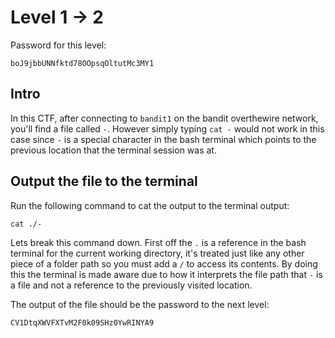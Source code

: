 # Level 1 -> 2
Password for this level:
```
boJ9jbbUNNfktd78OOpsqOltutMc3MY1
```

## Intro
In this CTF, after connecting to `bandit1` on the bandit overthewire network,
you'll find a file called `-`. However simply typing `cat -` would not work
in this case since `-` is a special character in the bash terminal which
points to the previous location that the terminal session was at.

## Output the file to the terminal
Run the following command to cat the output to the terminal output:
```
cat ./-
```

Lets break this command down. First off the `.` is a reference in the bash
terminal for the current working directory, it's treated just like any other
piece of a folder path so you must add a `/` to access its contents. By doing
this the terminal is made aware due to how it interprets the file path
that `-` is a file and not a reference to the previously visited location.

The output of the file should be the password to the next level:
```
CV1DtqXWVFXTvM2F0k09SHz0YwRINYA9
```